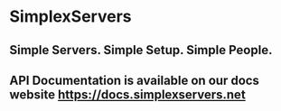 # SimplexServers
## Simple Servers. Simple Setup. Simple People.
## API Documentation is available on our docs website https://docs.simplexservers.net
